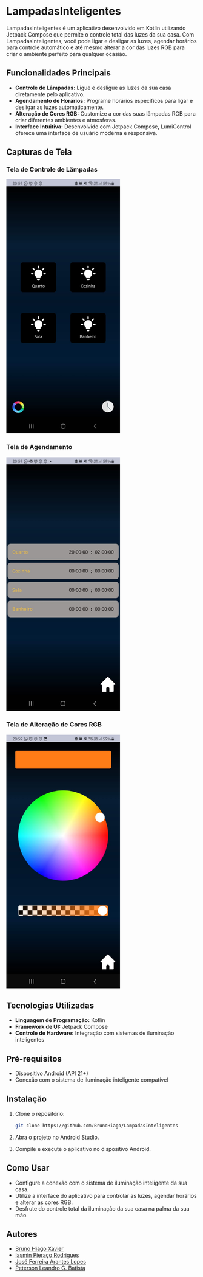 # LampadasInteligentes

LampadasInteligentes  é um aplicativo desenvolvido em Kotlin utilizando Jetpack Compose que permite o controle total das luzes da sua casa. Com LampadasInteligentes, você pode ligar e desligar as luzes, agendar horários para controle automático e até mesmo alterar a cor das luzes RGB para criar o ambiente perfeito para qualquer ocasião.

## Funcionalidades Principais

- **Controle de Lâmpadas:** Ligue e desligue as luzes da sua casa diretamente pelo aplicativo.
- **Agendamento de Horários:** Programe horários específicos para ligar e desligar as luzes automaticamente.
- **Alteração de Cores RGB:** Customize a cor das suas lâmpadas RGB para criar diferentes ambientes e atmosferas.
- **Interface Intuitiva:** Desenvolvido com Jetpack Compose, LumiControl oferece uma interface de usuário moderna e responsiva.

## Capturas de Tela

### Tela de Controle de Lâmpadas
<img src="images/tela_controle.jpeg" alt="Tela de Controle de Lâmpadas" width="300">

### Tela de Agendamento
<img src="images/tela_agendamento.jpeg" alt="Tela de Agendamento" width="300">

### Tela de Alteração de Cores RGB
<img src="images/tela_rgb.jpeg" alt="Tela de Alteração de Cores RGB" width="300">

## Tecnologias Utilizadas

- **Linguagem de Programação:** Kotlin
- **Framework de UI:** Jetpack Compose
- **Controle de Hardware:** Integração com sistemas de iluminação inteligentes

## Pré-requisitos

- Dispositivo Android (API 21+)
- Conexão com o sistema de iluminação inteligente compatível

## Instalação

1. Clone o repositório:

   ```bash
   git clone https://github.com/BrunoHiago/LampadasInteligentes

   ```
2. Abra o projeto no Android Studio.

3. Compile e execute o aplicativo no dispositivo Android.

## Como Usar
- Configure a conexão com o sistema de iluminação inteligente da sua casa.
- Utilize a interface do aplicativo para controlar as luzes, agendar horários e alterar as cores RGB.
- Desfrute do controle total da iluminação da sua casa na palma da sua mão.
  
## Autores
- [Bruno Hiago Xavier ](https://github.com/BrunoHiago)
- [Iasmin Pieraço Rodrigues ](https://github.com/IasminPieraco)
- [José Ferreira Arantes Lopes ](https://github.com/JoseArantes83)
- [Peterson Leandro G. Batista ](https://github.com/zSkiluu)
